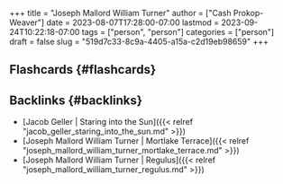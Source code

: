 +++
title = "Joseph Mallord William Turner"
author = ["Cash Prokop-Weaver"]
date = 2023-08-07T17:28:00-07:00
lastmod = 2023-09-24T10:22:18-07:00
tags = ["person", "person"]
categories = ["person"]
draft = false
slug = "519d7c33-8c9a-4405-a15a-c2d19eb98659"
+++

## Flashcards {#flashcards}


## Backlinks {#backlinks}

-   [Jacob Geller | Staring into the Sun]({{< relref "jacob_geller_staring_into_the_sun.md" >}})
-   [Joseph Mallord William Turner | Mortlake Terrace]({{< relref "joseph_mallord_william_turner_mortlake_terrace.md" >}})
-   [Joseph Mallord William Turner | Regulus]({{< relref "joseph_mallord_william_turner_regulus.md" >}})
